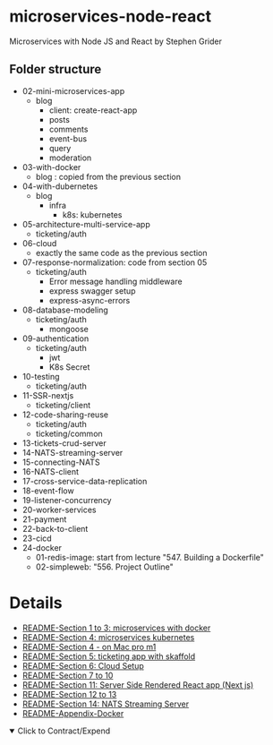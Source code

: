 # microservices-node-react

Microservices with Node JS and React by Stephen Grider

## Folder structure

- 02-mini-microservices-app
  - blog
    - client: create-react-app
    - posts
    - comments
    - event-bus
    - query
    - moderation
- 03-with-docker
  - blog : copied from the previous section
- 04-with-dubernetes
  - blog
    - infra
      - k8s: kubernetes
- 05-architecture-multi-service-app
  - ticketing/auth
- 06-cloud
  - exactly the same code as the previous section
- 07-response-normalization: code from section 05
  - ticketing/auth
    - Error message handling middleware
    - express swagger setup
    - express-async-errors
- 08-database-modeling
  - ticketing/auth
    - mongoose
- 09-authentication
  - ticketing/auth
    - jwt
    - K8s Secret
- 10-testing
  - ticketing/auth
- 11-SSR-nextjs
  - ticketing/client
- 12-code-sharing-reuse
  - ticketing/auth
  - ticketing/common
- 13-tickets-crud-server
- 14-NATS-streaming-server
- 15-connecting-NATS
- 16-NATS-client
- 17-cross-service-data-replication
- 18-event-flow
- 19-listener-concurrency
- 20-worker-services
- 21-payment
- 22-back-to-client
- 23-cicd
- 24-docker
  - 01-redis-image: start from lecture "547. Building a Dockerfile"
  - 02-simpleweb: "556. Project Outline"

# Details

- [README-Section 1 to 3: microservices with docker](./docs/README-01.md)
- [README-Section 4: microservices kubernetes](./docs/README-04.md)
- [README-Section 4 - on Mac pro m1](./docs/README-04-m1.md)
- [README-Section 5: ticketing app with skaffold](./docs/README-05.md)
- [README-Section 6: Cloud Setup](./docs/README-06.md)
- [README-Section 7 to 10](./docs/README-07.md)
- [README-Section 11: Server Side Rendered React app (Next js)](./docs/README-11.md)
- [README-Section 12 to 13](./docs/README-12.md)
- [README-Section 14: NATS Streaming Server](./docs/README-14.md)
- [README-Appendix-Docker](./docs/README-appx-docker.md)

<details open> 
  <summary>Click to Contract/Expend</summary>

</details>
